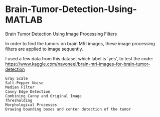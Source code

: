 # Brain-Tumor-Detection-Using-MATLAB
Brain Tumor Detection Using Image Processing Filters 

In order to find the tumors on brain MRI images, these image processing filters are applied to image sequently.

I used a few data from this dataset which label is 'yes', to test the code:
https://www.kaggle.com/navoneel/brain-mri-images-for-brain-tumor-detection

```
Gray Scale
Salt-Pepper Noise 
Median Filter
Canny Edge Detection 
Combining Canny and Original Image
Thresholding
Morphological Processes
Drawing bounding boxes and center detection of the tumor
```

